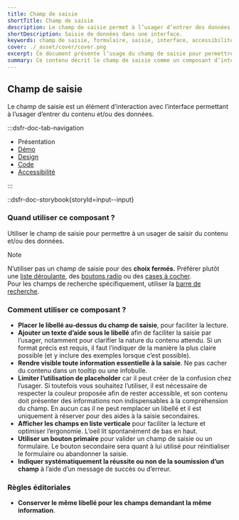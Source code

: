 ```yaml
---
title: Champ de saisie
shortTitle: Champ de saisie
description: Le champ de saisie permet à l’usager d’entrer des données dans une interface en respectant des règles de clarté et d’accessibilité.
shortDescription: Saisie de données dans une interface.
keywords: champ de saisie, formulaire, saisie, interface, accessibilité, design system, UX, UI, libellé, texte d’aide
cover: ./_asset/cover/cover.png
excerpt: Ce document présente l’usage du champ de saisie pour permettre à l’usager d’entrer des informations, en précisant les cas d’usage appropriés et les bonnes pratiques d’interface.
summary: Ce contenu décrit le champ de saisie comme un composant d’interface permettant à l’usager de saisir du contenu ou des données. Il indique quand l’utiliser, avec quelles alternatives dans le cas de choix fermés, et fournit des recommandations précises sur son usage, la disposition des éléments, les messages de retour, l’accessibilité et les libellés. Il s’adresse aux concepteurs et développeurs souhaitant garantir une saisie claire, efficace et cohérente dans leurs interfaces.
---
```


## Champ de saisie

Le champ de saisie est un élément d’interaction avec l’interface permettant à l’usager d’entrer du contenu et/ou des données.

:::dsfr-doc-tab-navigation

- Présentation
- [Démo](./demo/index.md)
- [Design](./design/index.md)
- [Code](./code/index.md)
- [Accessibilité](./accessibility/index.md)

:::

::dsfr-doc-storybook{storyId=input--input}

### Quand utiliser ce composant ?

Utiliser le champ de saisie pour permettre à un usager de saisir du contenu et/ou des données. 

> [!NOTE] 
> N’utiliser pas un champ de saisie pour des **choix fermés.**  Préférer plutôt une [liste déroulante](../../../select/_part/doc/index.md), des [boutons radio](../../../radio/_part/doc/index.md) ou des [cases à cocher](../../../checkbox/_part/doc/index.md).<br>
Pour les champs de recherche spécifiquement, utiliser la [barre de recherche](../../../search/_part/doc/index.md).

### Comment utiliser ce composant ?

- **Placer le libellé au-dessus du champ de saisie**, pour faciliter la lecture.
- **Ajouter un texte d’aide sous le libellé** afin de faciliter la saisie par l’usager, notamment pour clarifier la nature du contenu attendu. Si un format précis est requis, il faut l’indiquer de la manière la plus claire possible (et y inclure des exemples lorsque c’est possible).
- **Rendre visible toute information essentielle à la saisie**. Ne pas cacher du contenu dans un tooltip ou une infobulle.
- **Limiter l’utilisation de placeholder** car il peut créer de la confusion chez l’usager. Si toutefois vous souhaitez l’utiliser, il est nécessaire de respecter la couleur proposée afin de rester accessible, et son contenu doit présenter des informations non indispensables à la compréhension du champ. En aucun cas il ne peut remplacer un libellé et il est uniquement à réserver pour des aides à la saisie secondaires.
- **Afficher les champs en liste verticale** pour faciliter la lecture et optimiser l’ergonomie. L’oeil lit spontanément de bas en haut.
- **Utiliser un bouton primaire** pour valider un champ de saisie ou un formulaire. Le bouton secondaire sera quant à lui utilisé pour réinitialiser le formulaire ou abandonner la saisie.
- **Indiquer systématiquement la réussite ou non de la soumission d’un champ** à l’aide d’un message de succès ou d’erreur.

### Règles éditoriales

- **Conserver le même libellé pour les champs demandant la même information**.

